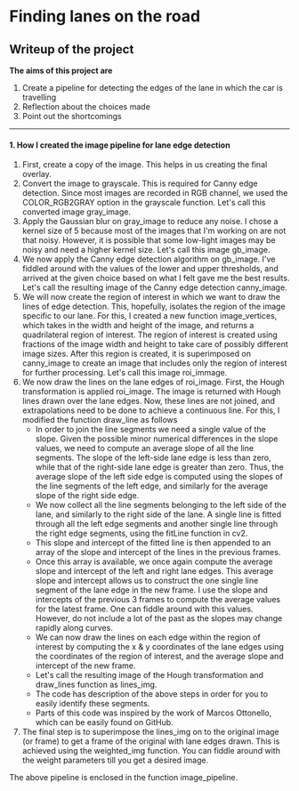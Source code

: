# Finding lanes on the road

## Writeup of the project
**The aims of this project are**
 
1. Create a pipeline for detecting the edges of the lane in which the car is travelling
1. Reflection about the choices made
1. Point out the shortcomings

*****

#### 1. How I created the image pipeline for lane edge detection
  1. First, create a copy of the image. This helps in us creating the final overlay.
  1. Convert the image to grayscale. This is required for Canny edge detection. Since most images are recorded in RGB channel, we used the COLOR_RGB2GRAY option in the grayscale function. Let's call this converted image gray\_image.
  1. Apply the Gaussian blur on gray\_image to reduce any noise. I chose a kernel size of 5 because most of the images that I'm working on are not that noisy. However, it is possible that some low-light images may be noisy and need a higher kernel size. Let's call this image gb\_image.
  1. We now apply the Canny edge detection algorithm on gb\_image. I've fiddled around with the values of the lower and upper thresholds, and arrived at the given choice based on what I felt gave me the best results. Let's call the resulting image of the Canny edge detection canny\_image.
  1. We will now create the region of interest in which we want to draw the lines of edge detection. This, hopefully, isolates the region of the image specific to our lane. For this, I created a new function image\_vertices, which takes in the width and height of the image, and returns a quadrilateral region of interest. The region of interest is created using fractions of the image width and height to take care of possibly different image sizes. After this region is created, it is superimposed on canny\_image to create an image that includes only the region of interest for further processing. Let's call this image roi\_immage.
  1. We now draw the lines on the lane edges of roi\_image. First, the Hough transformation is applied roi\_image. The image is returned with Hough lines drawn over the lane edges. Now, these lines are not joined, and extrapolations need to be done to achieve a continuous line. For this, I modified the function draw_line as follows
      * In order to join the line segments we need a single value of the slope. Given the possible minor numerical differences in the slope values, we need to compute an average slope of all the line segments. The slope of the left-side lane edge is less than zero, while that of the right-side lane edge is greater than zero. Thus, the average slope of the left side edge is computed using the slopes of the line segments of the left edge, and similarly for the average slope of the right side edge.
      * We now collect all the line segments belonging to the left side of the lane, and similarly to the right side of the lane. A single line is fitted through all the left edge segments and another single line through the right edge segments, using the fitLine function in cv2.
      * This slope and intercept of the fitted line is then appended to an array of the slope and intercept of the lines in the previous frames.
      * Once this array is available, we once again compute the average slope and intercept of the left and right lane edges. This average slope and intercept allows us to construct the one single line segment of the lane edge in the new frame. I use the slope and intercepts of the previous 3 frames to compute the average values for the latest frame. One can fiddle around with this values. However, do not include a lot of the past as the slopes may change rapidly along curves.
      * We can now draw the lines on each edge within the region of interest by computing the x & y coordinates of the lane edges using the coordinates of the region of interest, and the average slope and intercept of the new frame.
      * Let's call the resulting image of the Hough transformation and draw_lines function as lines\_img.
      * The code has description of the above steps in order for you to easily identify these segments.
      * Parts of this code was inspired by the work of Marcos Ottonello, which can be easily found on GitHub.
  1. The final step is to superimpose the lines\_img on to the original image (or frame) to get a frame of the original with lane edges drawn. This is achieved using the weighted\_img function. You can fiddle around with the weight parameters till you get a desired image.
  
The above pipeline is enclosed in the function image\_pipeline.
